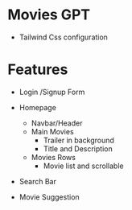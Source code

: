 # Movies GPT

- Tailwind Css configuration

# Features

- Login /Signup Form

- Homepage

  - Navbar/Header
  - Main Movies
    - Trailer in background
    - Title and Description
  - Movies Rows
    - Movie list and scrollable

- Search Bar
- Movie Suggestion
